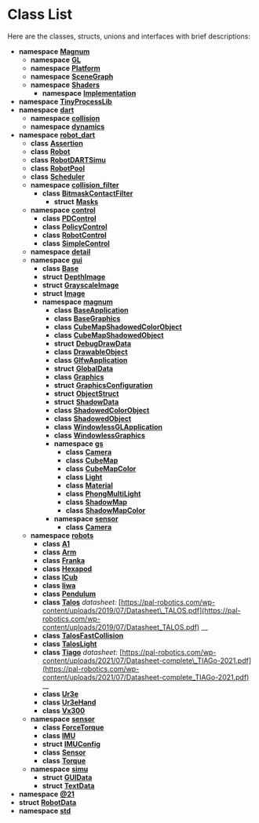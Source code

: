 
# Class List


Here are the classes, structs, unions and interfaces with brief descriptions:

* **namespace** [**Magnum**](namespaceMagnum.md)     
    * **namespace** [**GL**](namespaceMagnum_1_1GL.md) 
    * **namespace** [**Platform**](namespaceMagnum_1_1Platform.md) 
    * **namespace** [**SceneGraph**](namespaceMagnum_1_1SceneGraph.md) 
    * **namespace** [**Shaders**](namespaceMagnum_1_1Shaders.md)     
        * **namespace** [**Implementation**](namespaceMagnum_1_1Shaders_1_1Implementation.md)     
* **namespace** [**TinyProcessLib**](namespaceTinyProcessLib.md) 
* **namespace** [**dart**](namespacedart.md)     
    * **namespace** [**collision**](namespacedart_1_1collision.md) 
    * **namespace** [**dynamics**](namespacedart_1_1dynamics.md) 
* **namespace** [**robot\_dart**](namespacerobot__dart.md)     
    * **class** [**Assertion**](classrobot__dart_1_1Assertion.md)     
    * **class** [**Robot**](classrobot__dart_1_1Robot.md)     
    * **class** [**RobotDARTSimu**](classrobot__dart_1_1RobotDARTSimu.md)     
    * **class** [**RobotPool**](classrobot__dart_1_1RobotPool.md)     
    * **class** [**Scheduler**](classrobot__dart_1_1Scheduler.md)     
    * **namespace** [**collision\_filter**](namespacerobot__dart_1_1collision__filter.md)     
        * **class** [**BitmaskContactFilter**](classrobot__dart_1_1collision__filter_1_1BitmaskContactFilter.md)     
            * **struct** [**Masks**](structrobot__dart_1_1collision__filter_1_1BitmaskContactFilter_1_1Masks.md)     
    * **namespace** [**control**](namespacerobot__dart_1_1control.md)     
        * **class** [**PDControl**](classrobot__dart_1_1control_1_1PDControl.md)     
        * **class** [**PolicyControl**](classrobot__dart_1_1control_1_1PolicyControl.md)     
        * **class** [**RobotControl**](classrobot__dart_1_1control_1_1RobotControl.md)     
        * **class** [**SimpleControl**](classrobot__dart_1_1control_1_1SimpleControl.md)     
    * **namespace** [**detail**](namespacerobot__dart_1_1detail.md)     
    * **namespace** [**gui**](namespacerobot__dart_1_1gui.md)     
        * **class** [**Base**](classrobot__dart_1_1gui_1_1Base.md)     
        * **struct** [**DepthImage**](structrobot__dart_1_1gui_1_1DepthImage.md)     
        * **struct** [**GrayscaleImage**](structrobot__dart_1_1gui_1_1GrayscaleImage.md)     
        * **struct** [**Image**](structrobot__dart_1_1gui_1_1Image.md)     
        * **namespace** [**magnum**](namespacerobot__dart_1_1gui_1_1magnum.md)     
            * **class** [**BaseApplication**](classrobot__dart_1_1gui_1_1magnum_1_1BaseApplication.md)     
            * **class** [**BaseGraphics**](classrobot__dart_1_1gui_1_1magnum_1_1BaseGraphics.md)     
            * **class** [**CubeMapShadowedColorObject**](classrobot__dart_1_1gui_1_1magnum_1_1CubeMapShadowedColorObject.md)     
            * **class** [**CubeMapShadowedObject**](classrobot__dart_1_1gui_1_1magnum_1_1CubeMapShadowedObject.md)     
            * **struct** [**DebugDrawData**](structrobot__dart_1_1gui_1_1magnum_1_1DebugDrawData.md)     
            * **class** [**DrawableObject**](classrobot__dart_1_1gui_1_1magnum_1_1DrawableObject.md)     
            * **class** [**GlfwApplication**](classrobot__dart_1_1gui_1_1magnum_1_1GlfwApplication.md)     
            * **struct** [**GlobalData**](structrobot__dart_1_1gui_1_1magnum_1_1GlobalData.md)     
            * **class** [**Graphics**](classrobot__dart_1_1gui_1_1magnum_1_1Graphics.md)     
            * **struct** [**GraphicsConfiguration**](structrobot__dart_1_1gui_1_1magnum_1_1GraphicsConfiguration.md)     
            * **struct** [**ObjectStruct**](structrobot__dart_1_1gui_1_1magnum_1_1ObjectStruct.md)     
            * **struct** [**ShadowData**](structrobot__dart_1_1gui_1_1magnum_1_1ShadowData.md)     
            * **class** [**ShadowedColorObject**](classrobot__dart_1_1gui_1_1magnum_1_1ShadowedColorObject.md)     
            * **class** [**ShadowedObject**](classrobot__dart_1_1gui_1_1magnum_1_1ShadowedObject.md)     
            * **class** [**WindowlessGLApplication**](classrobot__dart_1_1gui_1_1magnum_1_1WindowlessGLApplication.md)     
            * **class** [**WindowlessGraphics**](classrobot__dart_1_1gui_1_1magnum_1_1WindowlessGraphics.md)     
            * **namespace** [**gs**](namespacerobot__dart_1_1gui_1_1magnum_1_1gs.md)     
                * **class** [**Camera**](classrobot__dart_1_1gui_1_1magnum_1_1gs_1_1Camera.md)     
                * **class** [**CubeMap**](classrobot__dart_1_1gui_1_1magnum_1_1gs_1_1CubeMap.md)     
                * **class** [**CubeMapColor**](classrobot__dart_1_1gui_1_1magnum_1_1gs_1_1CubeMapColor.md)     
                * **class** [**Light**](classrobot__dart_1_1gui_1_1magnum_1_1gs_1_1Light.md)     
                * **class** [**Material**](classrobot__dart_1_1gui_1_1magnum_1_1gs_1_1Material.md)     
                * **class** [**PhongMultiLight**](classrobot__dart_1_1gui_1_1magnum_1_1gs_1_1PhongMultiLight.md)     
                * **class** [**ShadowMap**](classrobot__dart_1_1gui_1_1magnum_1_1gs_1_1ShadowMap.md)     
                * **class** [**ShadowMapColor**](classrobot__dart_1_1gui_1_1magnum_1_1gs_1_1ShadowMapColor.md)     
            * **namespace** [**sensor**](namespacerobot__dart_1_1gui_1_1magnum_1_1sensor.md)     
                * **class** [**Camera**](classrobot__dart_1_1gui_1_1magnum_1_1sensor_1_1Camera.md)     
    * **namespace** [**robots**](namespacerobot__dart_1_1robots.md)     
        * **class** [**A1**](classrobot__dart_1_1robots_1_1A1.md)     
        * **class** [**Arm**](classrobot__dart_1_1robots_1_1Arm.md)     
        * **class** [**Franka**](classrobot__dart_1_1robots_1_1Franka.md)     
        * **class** [**Hexapod**](classrobot__dart_1_1robots_1_1Hexapod.md)     
        * **class** [**ICub**](classrobot__dart_1_1robots_1_1ICub.md)     
        * **class** [**Iiwa**](classrobot__dart_1_1robots_1_1Iiwa.md)     
        * **class** [**Pendulum**](classrobot__dart_1_1robots_1_1Pendulum.md)     
        * **class** [**Talos**](classrobot__dart_1_1robots_1_1Talos.md) _datasheet:_ [https://pal-robotics.com/wp-content/uploads/2019/07/Datasheet\_TALOS.pdf](https://pal-robotics.com/wp-content/uploads/2019/07/Datasheet_TALOS.pdf) __    
        * **class** [**TalosFastCollision**](classrobot__dart_1_1robots_1_1TalosFastCollision.md)     
        * **class** [**TalosLight**](classrobot__dart_1_1robots_1_1TalosLight.md)     
        * **class** [**Tiago**](classrobot__dart_1_1robots_1_1Tiago.md) _datasheet:_ [https://pal-robotics.com/wp-content/uploads/2021/07/Datasheet-complete\_TIAGo-2021.pdf](https://pal-robotics.com/wp-content/uploads/2021/07/Datasheet-complete_TIAGo-2021.pdf) __    
        * **class** [**Ur3e**](classrobot__dart_1_1robots_1_1Ur3e.md)     
        * **class** [**Ur3eHand**](classrobot__dart_1_1robots_1_1Ur3eHand.md)     
        * **class** [**Vx300**](classrobot__dart_1_1robots_1_1Vx300.md)     
    * **namespace** [**sensor**](namespacerobot__dart_1_1sensor.md)     
        * **class** [**ForceTorque**](classrobot__dart_1_1sensor_1_1ForceTorque.md)     
        * **class** [**IMU**](classrobot__dart_1_1sensor_1_1IMU.md)     
        * **struct** [**IMUConfig**](structrobot__dart_1_1sensor_1_1IMUConfig.md)     
        * **class** [**Sensor**](classrobot__dart_1_1sensor_1_1Sensor.md)     
        * **class** [**Torque**](classrobot__dart_1_1sensor_1_1Torque.md)     
    * **namespace** [**simu**](namespacerobot__dart_1_1simu.md)     
        * **struct** [**GUIData**](structrobot__dart_1_1simu_1_1GUIData.md)     
        * **struct** [**TextData**](structrobot__dart_1_1simu_1_1TextData.md)     
* **namespace** [**@21**](namespacerobot__dart_1_1gui_1_1magnum_1_1gs_1_1_0d21.md)     
* **struct** [**RobotData**](structrobot__dart_1_1simu_1_1GUIData_1_1RobotData.md)     
* **namespace** [**std**](namespacestd.md) 

